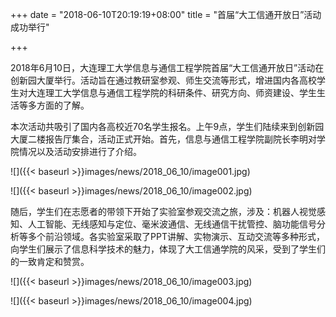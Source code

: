 +++
date = "2018-06-10T20:19:19+08:00"
title = "首届“大工信通开放日”活动成功举行"

+++

2018年6月10日，大连理工大学信息与通信工程学院首届“大工信通开放日”活动在创新园大厦举行。活动旨在通过教研室参观、师生交流等形式，增进国内各高校学生对大连理工大学信息与通信工程学院的科研条件、研究方向、师资建设、学生生活等多方面的了解。

本次活动共吸引了国内各高校近70名学生报名。上午9点，学生们陆续来到创新园大厦二楼报告厅集合，活动正式开始。首先，信息与通信工程学院副院长李明对学院情况以及活动安排进行了介绍。

![]({{< baseurl >}}images/news/2018_06_10/image001.jpg)

![]({{< baseurl >}}images/news/2018_06_10/image002.jpg)

随后，学生们在志愿者的带领下开始了实验室参观交流之旅，涉及：机器人视觉感知、人工智能、无线感知与定位、毫米波通信、无线通信干扰管控、脑功能信号分析等多个前沿领域。各实验室采取了PPT讲解、实物演示、互动交流等多种形式，向学生们展示了信息科学技术的魅力，体现了大工信通学院的风采，受到了学生们的一致肯定和赞赏。

![]({{< baseurl >}}images/news/2018_06_10/image003.jpg)

![]({{< baseurl >}}images/news/2018_06_10/image004.jpg)